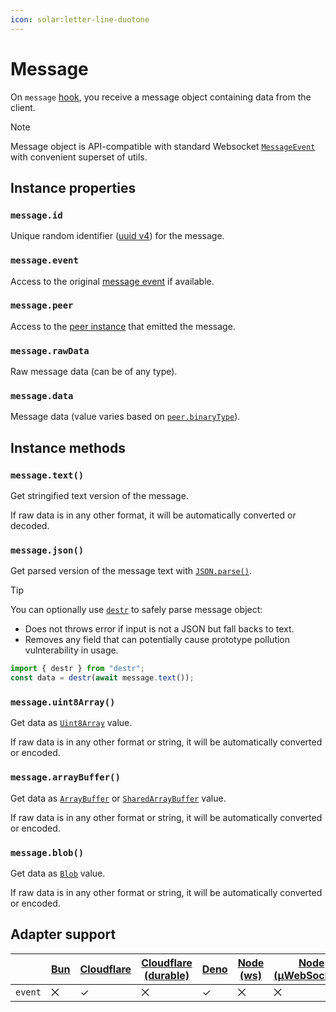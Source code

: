 ```yaml
---
icon: solar:letter-line-duotone
---
```


# Message

On `message` [hook](/guide/hooks), you receive a message object containing data from the client.

> [!NOTE]
> Message object is API-compatible with standard Websocket [`MessageEvent`](https://developer.mozilla.org/en-US/docs/Web/API/WebSocket/message_event) with convenient superset of utils.

## Instance properties

### `message.id`

Unique random identifier ([uuid v4](https://developer.mozilla.org/en-US/docs/Glossary/UUID)) for the message.

### `message.event`

Access to the original [message event](https://developer.mozilla.org/en-US/docs/Web/API/WebSocket/message_event) if available.

### `message.peer`

Access to the [peer instance](/guide/peer) that emitted the message.

### `message.rawData`

Raw message data (can be of any type).

### `message.data`

Message data (value varies based on [`peer.binaryType`](/guide/peer#peerbinarytype)).

## Instance methods

### `message.text()`

Get stringified text version of the message.

If raw data is in any other format, it will be automatically converted or decoded.

### `message.json()`

Get parsed version of the message text with [`JSON.parse()`](https://developer.mozilla.org/en-US/docs/Web/JavaScript/Reference/Global_Objects/JSON/parse).

> [!TIP]
> You can optionally use [`destr`](https://github.com/unjs/destr) to safely parse message object:
>
> - Does not throws error if input is not a JSON but fall backs to text.
> - Removes any field that can potentially cause prototype pollution vulnterability in usage.
>
> ```ts
> import { destr } from "destr";
> const data = destr(await message.text());
> ```

### `message.uint8Array()`

Get data as [`Uint8Array`](https://developer.mozilla.org/en-US/docs/Web/JavaScript/Reference/Global_Objects/Uint8Array) value.

If raw data is in any other format or string, it will be automatically converted or encoded.

### `message.arrayBuffer()`

Get data as [`ArrayBuffer`](https://developer.mozilla.org/en-US/docs/Web/JavaScript/Reference/Global_Objects/ArrayBuffer) or [`SharedArrayBuffer`](https://developer.mozilla.org/en-US/docs/Web/JavaScript/Reference/Global_Objects/SharedArrayBuffer) value.

If raw data is in any other format or string, it will be automatically converted or encoded.

### `message.blob()`

Get data as [`Blob`](https://developer.mozilla.org/en-US/docs/Web/API/Blob) value.

If raw data is in any other format or string, it will be automatically converted or encoded.

## Adapter support

|         | [Bun][bun] | [Cloudflare][cfw] | [Cloudflare (durable)][cfd] | [Deno][deno] | [Node (ws)][nodews] | [Node (μWebSockets)][nodeuws] | [SSE][sse] |
| ------- | ---------- | ----------------- | --------------------------- | ------------ | ------------------- | ----------------------------- | ---------- |
| `event` | ⨉          | ✓                 | ⨉                           | ✓            | ⨉                   | ⨉                             | ⨉          |

[bun]: /adapters/bun
[cfw]: /adapters/cloudflare
[cfd]: /adapters/cloudflare#durable-objects
[deno]: /adapters/deno
[nodews]: /adapters/node
[nodeuws]: /adapters/node#uwebsockets
[sse]: adapters/sse

